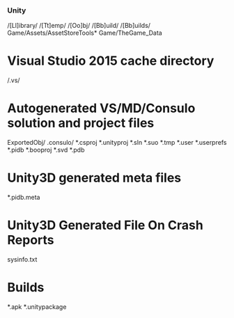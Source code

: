 ### Unity ###
/[Ll]ibrary/
/[Tt]emp/
/[Oo]bj/
/[Bb]uild/
/[Bb]uilds/
Game/Assets/AssetStoreTools*
Game/TheGame_Data

# Visual Studio 2015 cache directory
/.vs/

# Autogenerated VS/MD/Consulo solution and project files
ExportedObj/
.consulo/
*.csproj
*.unityproj
*.sln
*.suo
*.tmp
*.user
*.userprefs
*.pidb
*.booproj
*.svd
*.pdb

# Unity3D generated meta files
*.pidb.meta

# Unity3D Generated File On Crash Reports
sysinfo.txt

# Builds
*.apk
*.unitypackage